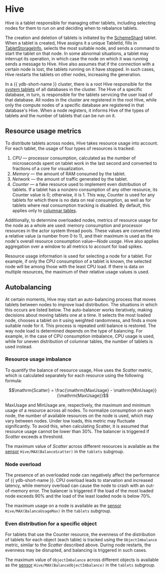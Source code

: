 # Hive

Hive is a tablet responsible for managing other tablets, including selecting nodes for them to run on and deciding when to rebalance tablets.

The creation and deletion of tablets is initiated by the [SchemeShard](../concepts/glossary.md#scheme-shard) tablet. When a tablet is created, Hive assigns it a unique TabletId, fills in [TabletStorageInfo](general-schema.md#history), selects the most suitable node, and sends a command to start the tablet on that node. In some abnormal situations, a tablet may interrupt its operation, in which case the node on which it was running sends a message to Hive. Hive also assumes that if the connection with a certain node is lost, the tablets running on it have stopped. In such cases, Hive restarts the tablets on other nodes, increasing the generation.

In a {{ ydb-short-name }} cluster, there is a root Hive responsible for the [system tablets](../concepts/glossary.md#tablet-types) of all databases in the cluster. The Hive of a specific database, in turn, is responsible for the tablets servicing the user load of that database. All nodes in the cluster are registered in the root Hive, while only the compute nodes of a specific database are registered in that database's Hive. When a node registers, it informs Hive of the types of tablets and the number of tablets that can be run on it.

## Resource usage metrics

To distribute tablets across nodes, Hive takes resource usage into account. For each tablet, the usage of four types of resources is tracked:

1. *CPU* — processor consumption, calculated as the number of microseconds spent on tablet work in the last second and converted to fractions of a core for visualization.
2. *Memory* — the amount of RAM consumed by the tablet.
3. *Network* — the amount of traffic generated by the tablet.
4. *Counter* — a fake resource used to implement even distribution of tablets. If a tablet has a nonzero consumption of any other resource, its Counter value is 0; otherwise, it is 1. This way, Counter is used for any tablets for which there is no data on real consumption, as well as for tablets where real consumption tracking is disabled. By default, this applies only to [columnar tables](../concepts/datamodel/table.md#column-oriented-tables).

Additionally, to determine overloaded nodes, metrics of resource usage for the node as a whole are used: memory consumption and processor resources in the actor system thread pools. These values are converted into a relative value (a number from 0 to 1), and their maximum is used as the node's overall resource consumption value—*Node usage*. Hive also applies aggregation over a window to all metrics to account for load spikes.

Resource usage information is used for selecting a node for a tablet. For example, if only the CPU consumption of a tablet is known, the selected node will be among those with the least CPU load. If there is data on multiple resources, the maximum of their relative usage values is used.

## Autobalancing

At certain moments, Hive may start an auto-balancing process that moves tablets between nodes to improve load distribution. The situations in which this occurs are listed below. The auto-balancer works iteratively, making decisions about moving tablets one at a time. It selects the most loaded node, chooses a tablet on it using weighted randomness, and finds a more suitable node for it. This process is repeated until balance is restored. The way node load is determined depends on the type of balancing. For example, in the case of CPU consumption imbalance, CPU usage is used, while for uneven distribution of columnar tables, the number of tablets is used instead.

### Resource usage imbalance

To quantify the balance of resource usage, Hive uses the *Scatter* metric, which is calculated separately for each resource using the following formula:

$$\mathrm{Scatter} = \frac{\mathrm{MaxUsage} - \mathrm{MinUsage}}{\mathrm{MaxUsage}}$$

$\mathrm{MaxUsage}$ and $\mathrm{MinUsage}$ are, respectively, the maximum and minimum usage of a resource across all nodes. To normalize consumption on each node, the number of available resources on the node is used, which may vary between nodes. Under low loads, this metric may fluctuate significantly. To avoid this, when calculating $\mathrm{Scatter}$, it is assumed that resource usage cannot be lower than 30%. The balancer is triggered if $Scatter$ exceeds a threshold.

The maximum value of $Scatter$ across different resources is available as the [sensor](../devops/manual/monitoring.md) `Hive/MAX(BalanceScatter)` in the `tablets` subgroup.

### Node overload

The presence of an overloaded node can negatively affect the performance of {{ ydb-short-name }}. CPU overload leads to starvation and increased latency, while memory overload can cause the node to crash with an out-of-memory error. The balancer is triggered if the load of the most loaded node exceeds 90% and the load of the least loaded node is below 70%.

The maximum usage on a node is available as the [sensor](../devops/manual/monitoring.md) `Hive/MAX(BalanceUsageMax)` in the `tablets` subgroup.

### Even distribution for a specific object

For tablets that use the Counter resource, the evenness of the distribution of tablets for each object (each table) is tracked using the `ObjectImbalance` metric, similar to the $Scatter$ described above. During node restarts, the evenness may be disrupted, and balancing is triggered in such cases.

The maximum value of `ObjectImbalance` across different objects is available as the [sensor](../devops/manual/monitoring.md) `Hive/MAX(BalanceObjectImbalance)` in the `tablets` subgroup.

